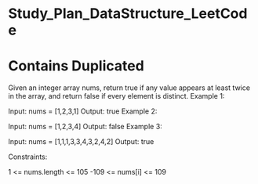 # Study_Plan_DataStructure_LeetCode
# Contains Duplicated
 Given an integer array nums, return true if any value appears at least twice in the array, and return false if every element is distinct.
Example 1:

Input: nums = [1,2,3,1]
Output: true
Example 2:

Input: nums = [1,2,3,4]
Output: false
Example 3:

Input: nums = [1,1,1,3,3,4,3,2,4,2]
Output: true

Constraints:

1 <= nums.length <= 105
-109 <= nums[i] <= 109
